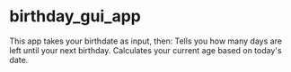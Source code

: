 # birthday_gui_app
This app takes your birthdate as input, then:  Tells you how many days are left until your next birthday.  Calculates your current age based on today's date.
